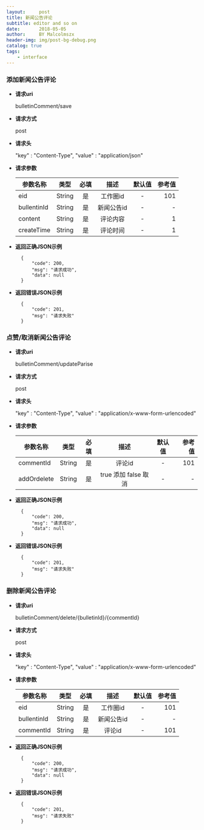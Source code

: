 ```yaml
---
layout:     post
title: 新闻公告评论
subtitle: editor and so on
date:       2018-05-05
author:     BY Malcolmszx
header-img: img/post-bg-debug.png
catalog: true
tags:
    - interface
---
```

### 添加新闻公告评论

- **请求uri**

  bulletinComment/save

- **请求方式**

  post

- **请求头**

  "key" : "Content-Type",  "value" : "application/json"

- **请求参数**

  | 参数名称       | 类型          | 必填          | 描述           | 默认值        | 参考值         |
  | ------------- |:-------------:|:-------------:|:-------------:|:-------------:| -------------:|
  | eid           | String        |    是         | 工作圈id       | -             |      101      |
  | bullentinId   | String        |    是         | 新闻公告id     | -  |- |
  | content       | String        |    是         | 评论内容       | -            |     1        |
  | createTime    | String        |    是         | 评论时间       | -            |     1        |

- **返回正确JSON示例**
  ```
    {
        "code": 200,
        "msg": "请求成功",
        "data": null
    }
  ```
- **返回错误JSON示例**  
  ```
    {
        "code": 201,
        "msg": "请求失败"
    }
  ```

### 点赞/取消新闻公告评论

- **请求uri**

  bulletinComment/updateParise

- **请求方式**

  post

- **请求头**

  "key" : "Content-Type",  "value" : "application/x-www-form-urlencoded"

- **请求参数**

  | 参数名称       | 类型          | 必填          | 描述           | 默认值        | 参考值         |
  | ------------- |:-------------:|:-------------:|:-------------:|:-------------:| -------------:|
  | commentId     | String        |    是         | 评论id         | -             |      101      |
  | addOrdelete   | String        |    是         | true 添加 false 取消| -  |- |

- **返回正确JSON示例**
  ```
    {
        "code": 200,
        "msg": "请求成功",
        "data": null
    }
  ```
- **返回错误JSON示例**
  ```
    {
        "code": 201,
        "msg": "请求失败"
    }
  ```

### 删除新闻公告评论

- **请求uri**

  bulletinComment/delete/{bulletinId}/{commentId}

- **请求方式**

  post

- **请求头**

  "key" : "Content-Type",  "value" : "application/x-www-form-urlencoded"

- **请求参数**

  | 参数名称       | 类型          | 必填          | 描述           | 默认值        | 参考值         |
  | ------------- |:-------------:|:-------------:|:-------------:|:-------------:| -------------:|
  | eid           | String        |    是         | 工作圈id       | -             |      101      |
  | bullentinId   | String        |    是         | 新闻公告id     | -  |- |
  | commentId     | String        |    是         | 评论id         | -             |      101      |

- **返回正确JSON示例**
  ```
    {
        "code": 200,
        "msg": "请求成功",
        "data": null
    }
  ````   
- **返回错误JSON示例**
  ```
    {
        "code": 201,
        "msg": "请求失败"
    }
  ```
